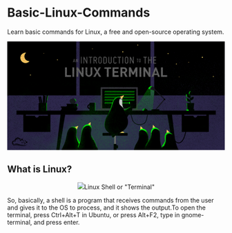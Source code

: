 # Basic-Linux-Commands
Learn basic commands for Linux, a free and open-source operating system.

<p align="center">
  <img src=https://github.com/oilmcut-2020/Basic-Linux-Commands/blob/master/linux_terminal.png
</p>


## What is Linux?

<p align="center">
  <img src="https://github.com/oilmcut-2020/Basic-Linux-Commands/blob/master/linux.png
</p>

Linux is an operating system's kernel.Linux is a UNIX clone. But it was actually created by Linus Torvalds from Scratch. Linux is free and open-source, that means that you can simply change anything in Linux. There are several Linux Distributions, commonly called “distros”.

Ubuntu Linux
Red Hat Enterprise Linux
Linux Mint
Debian
Fedora
Linux is Mainly used in servers. About 90% of the internet is powered by Linux servers. This is because Linux is fast, secure, and free.

## Linux Shell or "Terminal"

So, basically, a shell is a program that receives commands from the user and gives it to the OS to process, and it shows the output.To open the terminal, press Ctrl+Alt+T in Ubuntu, or press Alt+F2, type in gnome-terminal, and press enter. 
<p align="center">
  <img src="https://github.com/oilmcut-2020/Basic-Linux-Commands/blob/master/command_line_terminal.png
</p>
            
